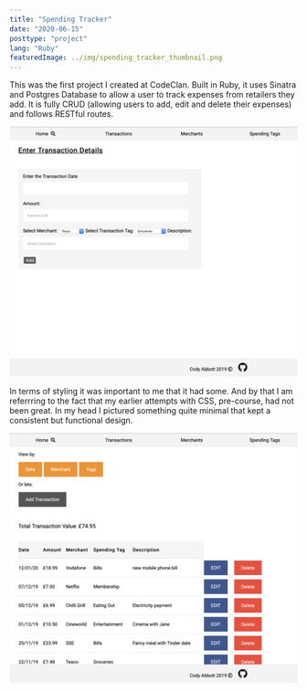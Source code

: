 ```yaml
---
title: "Spending Tracker"
date: "2020-06-15"
posttype: "project"
lang: "Ruby"
featuredImage: ../img/spending_tracker_thumbnail.png
---
```


This was the first project I created at CodeClan. Built in Ruby, it uses Sinatra and Postgres Database to allow a user to track expenses from retailers they add. It is fully CRUD (allowing users to add, edit and delete their expenses) and follows RESTful routes.

![Form for adding transaction](../img/spending_form.png)

In terms of styling it was important to me that it had some. And by that I am referrring to the fact that my earlier attempts with CSS, pre-course, had not been great. In my head I pictured something quite minimal that kept a consistent but functional design.

![Css design](../img/spending_css.png)
